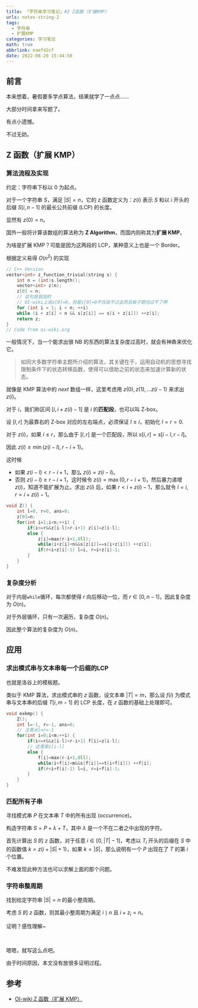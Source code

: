 ```yaml
---
title: 「字符串学习笔记」#2 Z函数（扩展KMP）
urls: notes-string-2
tags:
  - 字符串
  - 扩展KMP
categories: 学习笔记
math: true
abbrlink: eaef42cf
date: 2022-08-20 15:44:58
---
```


## 前言

本来想着，暑假要多学点算法，结果就学了一点点……

大部分时间拿来写题了。

有点小遗憾。

不过无妨。

<!--more-->

## Z 函数（扩展 KMP）

### 算法流程及实现

约定：字符串下标以 $0$ 为起点。

对于一个字符串 $S$，满足 $|S| = n$，它的 $z$ 函数定义为：$z(i)$ 表示 $S$ 和以 $i$ 开头的后缀 $S[i,n-1]$ 的最长公共前缀 (LCP) 的长度。

显然有 $z(0)=n$。

国外一般将计算该数组的算法称为 **Z Algorithm**，而国内则称其为**扩展 KMP**。

为啥是扩展 KMP？可能是因为这两段的 LCP，某种意义上也是一个 Border。

根据定义易得 $O(n^2)$ 的实现

```cpp
// C++ Version
vector<int> z_function_trivial(string s) {
    int n = (int)s.length();
    vector<int> z(n);
    z[0] = n;
    // 这句是我加的
    // OI-wiki上说z[0]=0，但是z[0]=0不仅说不过去而且板子题也过不了啊
    for (int i = 1; i < n; ++i)
    while (i + z[i] < n && s[z[i]] == s[i + z[i]]) ++z[i];
    return z;
}
// Code from oi-wiki.org
```

一般情况下，当一个能求出很 NB 的东西的算法复杂度过高时，就会有神犇来优化它。

>如同大多数字符串主题所介绍的算法，其关键在于，运用自动机的思想寻找限制条件下的状态转移函数，使得可以借助之前的状态来加速计算新的状态。

就像是 KMP 算法中的 $next$ 数组一样，这里考虑用 $z(0),z(1),\ldots z(i-1)$ 来求出 $z(i)$。

对于 $i$，我们称区间 $[i,i+z(i)-1]$ 是 $i$ 的**匹配段**，也可以叫 Z-box。

设 $[l,r]$ 为最靠右的 Z-box 对应的左右端点，必须保证 $l \le i$，初始化 $l=r=0$.

对于 $z(i)$，如果 $i \le r$，那么由于 $[l,r]$ 是一个匹配段，所以 $s[i,r] = s[i-l,r-l]$。

因此 $z(i) \ge \min \big(z(i-l),r-i+1 \big)$。

这时候

- 如果 $z(i-l) < r-i+1$，那么 $z(i)=z(i-l)$。
- 否则 $z(i-l) \ge r-i+1$，这时候令 $z(i) = \max(0,r-i+1 )$，然后暴力递增 $z(i)$，知道不能扩展为止。求出 $z(i)$ 后，如果 $r < i+z(i)-1$，那么就令 $l=i,r=i+z(i)-1$。

```cpp
void Z() {
	int l=0, r=0, ans=0;
	z[0]=n;
	for(int i=1;i<n;++i) {
		if(i<=r&&z[i-l]<r-i+1) z[i]=z[i-l];
		else {
			z[i]=max(r-i+1,0ll);
			while(i+z[i]<n&&s[z[i]]==s[i+z[i]]) ++z[i];
			if(r<i+z[i]-1) l=i, r=i+z[i]-1;
		}
	}
}
```

### 复杂度分析

对于内层`while`循环，每次都使得 $r$ 向后移动一位，而 $r \in [0,n-1]$，因此复杂度为 $O(n)$。

对于外层循环，只有一次遍历，复杂度 $O(n)$。

因此整个算法的复杂度为 $O(n)$。

## 应用



### 求出模式串与文本串每一个后缀的LCP

也就是洛谷上的模板题。

类似于 KMP 算法，求出模式串的 $z$ 函数，设文本串 $|T|=m$，那么设 $f(i)$ 为模式串与文本串的后缀 $T[i,m-1]$ 的 LCP 长度，在 $z$ 函数的基础上处理即可。

```cpp
void exkmp() {
	Z();
	int l=-1, r=-1, ans=0;
    // 注意从l=r=-1
	for(int i=0;i<m;++i) {
		if(i<=r&&z[i-l]<r-i+1) f[i]=z[i-l];
        // 这里是z[i-l]
		else {
			f[i]=max(r-i+1,0ll);
			while(i+f[i]<m&&s[f[i]]==t[i+f[i]]) ++f[i];	
			if(r<i+f[i]-1) l=i, r=i+f[i]-1;
		}
	}
}
```

### 匹配所有子串

寻找模式串 $P$ 在文本串 $T$ 中的所有出现 (occurrence)。

构造字符串 $S = P + \lambda + T$，其中 $\lambda$ 是一个不在二者之中出现的字符。

首先计算出 $S$ 的 $z$ 函数，对于任意 $i \in [0,|T|-1]$，考虑以 $T_i$ 开头的后缀在 $S$ 中的函数值 $k = z(i+|S|+1)$，如果 $k = |S|$，那么说明有一个 $P$ 出现在了 $T$ 的第 $i$ 个位置。

不难发现此种方法也可以求解上面的那个问题。



### 字符串整周期

找到给定字符串 $|S|=n$ 的最小整周期。

考虑 $S$ 的 $z$ 函数，则其最小整周期为满足 $i \mid n$ 且 $i+z_i = n$。

证明？感性理解~



&nbsp;

嗯嗯，就写这么点吧。

由于时间原因，本文没有放很多证明过程。

## 参考

- [OI-wiki Z 函数（扩展 KMP）](https://oi-wiki.org/string/z-func/)
